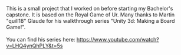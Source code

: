 This is a small project that I worked on before starting my Bachelor's capstone. It is based on the Royal Game of Ur. 
Many thanks to Martin "quill18" Glaude for his walkthrough series "Unity 3d: Making a Board Game!". <br><br>You can find his 
series here: https://www.youtube.com/watch?v=LHQ4ynQhPLY&t=5s
<br>
![]()
